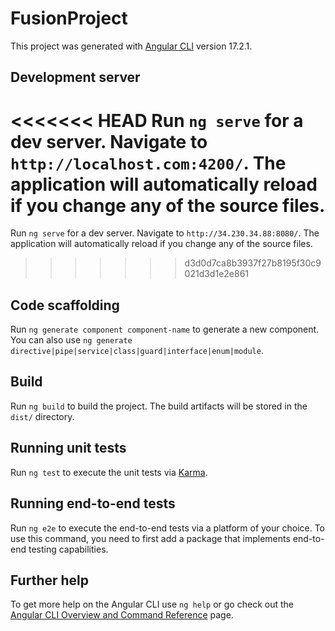 # FusionProject

This project was generated with [Angular CLI](https://github.com/angular/angular-cli) version 17.2.1.

## Development server

<<<<<<< HEAD
Run `ng serve` for a dev server. Navigate to `http://localhost.com:4200/`. The application will automatically reload if you change any of the source files.
=======
Run `ng serve` for a dev server. Navigate to `http://34.230.34.88:8080/`. The application will automatically reload if you change any of the source files.
>>>>>>> d3d0d7ca8b3937f27b8195f30c9021d3d1e2e861

## Code scaffolding

Run `ng generate component component-name` to generate a new component. You can also use `ng generate directive|pipe|service|class|guard|interface|enum|module`.

## Build

Run `ng build` to build the project. The build artifacts will be stored in the `dist/` directory.

## Running unit tests

Run `ng test` to execute the unit tests via [Karma](https://karma-runner.github.io).

## Running end-to-end tests

Run `ng e2e` to execute the end-to-end tests via a platform of your choice. To use this command, you need to first add a package that implements end-to-end testing capabilities.

## Further help

To get more help on the Angular CLI use `ng help` or go check out the [Angular CLI Overview and Command Reference](https://angular.io/cli) page.
